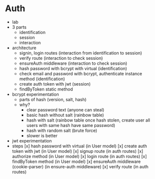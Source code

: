 # Auth

* lab
* 3 parts
  * identification
  * session
  * interaction
* architecture
  * signin, login routes (interaction from identification to session)
  * verify route (interaction to check session)
  * ensureAuth middleware (interaction to check session)
  * hash password with bcrypt with virtual (identification)
  * check email and password with bcrypt, authenticate instance method (identification)
  * create auth token with jwt (session)
  * findByToken static method
* bcrypt experimentation
  * parts of hash (version, salt, hash)
  * why?
    * clear password text (anyone can steal)
    * basic hash without salt (rainbow table)
    * hash with salt (rainbow table once hash stolen, create user all users with same hash have same password)
    * hash with random salt (brute force)
    * slower is better
* jwt experimentation
* steps
  [x] hash password with virtual (in User model)
  [x] create auth token with jwt (in User model)
  [x] signup route (in auth routes)
  [x] authorize method (in User model)
  [x] login route (in auth routes)
  [x] findByToken method (in User model)
  [x] ensureAuth middleware (cookie-parser) (in ensure-auth middleware)
  [x] verify route (in auth routes)
